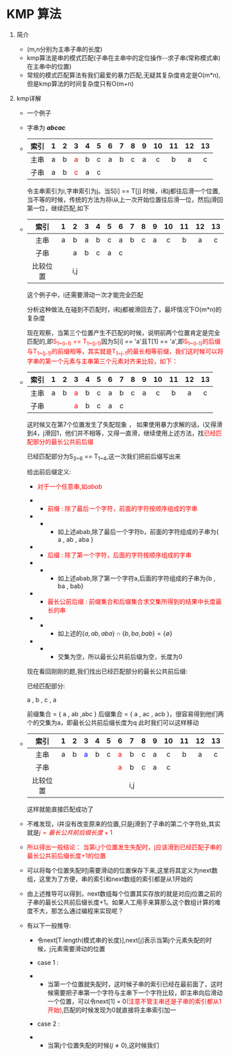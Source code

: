 KMP 算法
=======

1. 简介
   + (m,n分别为主串子串的长度)
   + kmp算法是串的模式匹配(子串在主串中的定位操作--求子串(常称模式串)在主串中的位置)
   + 常规的模式匹配算法有我们最爱的暴力匹配,无疑其复杂度肯定是O(m*n),但是kmp算法的时间复杂度只有O(m+n)
2. kmp详解 
 
   + 一个例子
   + 字串为 *__abcac__* 
   + | 索引 | 1 | 2 | 3 | 4 | 5 | 6 | 7 | 8 | 9 | 10 | 11 | 12 | 13 |   
     | :-: | :-: | :-: | :-: | :-: | :-: | :-: | :-: | :-: | :-: | :-: | :-: | :-: | :-: |
     | 主串 | a | b | <font color="red">a</font> | b | c | a | b | c | a | c | b | a | c |  
     | 子串 | a | b | <font color="red">c</font> | a | c |

     令主串索引为i,字串索引为j。当S\[i\] == T\[j\] 时候，i和j都往后滑一个位置,当不等的时候，传统的方法为将i从上一次开始位置往后滑一位，然后j滑回第一位，继续匹配,如下

   + | 索引 | 1 | 2 | 3 | 4 | 5 | 6 | 7 | 8 | 9 | 10 | 11 | 12 | 13 |   
     | :-: | :-: | :-: | :-: | :-: | :-: | :-: | :-: | :-: | :-: | :-: | :-: | :-: | :-: |
     | 主串 | a | b | a | b | c | a | b | c | a | c | b | a | c |  
     | 子串 |   | a | b | c | a | c |
     | 比较位置 |   | i,j |
    
     这个例子中，i还需要滑动一次才能完全匹配

     分析这种做法,在碰到不匹配时，i和j都被滑回去了，最坏情况下O(m*n)的复杂度

     现在观察，当第三个位置产生不匹配的时候，说明前两个位置肯定是完全匹配的,即<font color="red">S<sub>1~(i-1)</sub> == T<sub>1~(j-1)</sub></font>因为S\[i\] == 'a'且T\[1\] == 'a',即<font style="color:red">S<sub>1~(i-1)</sub>的后缀与T<sub>1~(j-1)</sub>的前缀相等，其实就是T<sub>1~j-1</sub>的最长相等前缀，我们这时候可以将字串的第一个元素与主串第三个元素对齐来比较，如下：</font>

   + | 索引 | 1 | 2 | 3 | 4 | 5 | 6 | 7 | 8 | 9 | 10 | 11 | 12 | 13 |   
     | :-: | :-: | :-: | :-: | :-: | :-: | :-: | :-: | :-: | :-: | :-: | :-: | :-: | :-: |
     | 主串 | a | b | <font color="red">a</font> | b | c | a | b | c | a | c | b | a | c |  
     | 子串 |   |   | <font color="red">a</font> | b | c | a | c |

     这时候又在第7个位置发生了失配现象 ， 如果使用暴力求解的话，i又得滑到4，j滑回1，他们并不相等，又得一直滑，继续使用上述方法，找<font color="red">已经匹配部分的最长公共前后缀</font>

     已经匹配部分为S<sub>3~6</sub> == T<sub>1~4</sub>,这一次我们把前后缀写出来

     给出前后缀定义:

     * <font color="red">对于一个任意串,如<em>abab</em></font>

     * * <font color="red">前缀 : 除了最后一个字符，前面的字符按顺序组成的字串</font>
     * * * 如上述abab,除了最后一个字符b，前面的字符组成的子串为\{ a , ab , aba \}
     * * <font color="red">后缀 : 除了第一个字符，后面的字符按顺序组成的字串</font>
     * * * 如上述abab,除了第一个字符a,后面的字符组成的子串为\{b , ba , bab\}
     * * <font color="red">最长公前后缀 : 前缀集合和后缀集合求交集所得到的结果中长度最长的串</font>
     * * * 如上述的$\{a , ab , aba\} \cap \{b , ba , bab\} = \{ \emptyset \}$
     * * * 交集为空，所以最长公共前后缀为空，长度为0
     
     现在看回刚刚的题,我们找出已经匹配部分的最长公共前后缀:

     已经匹配部分:

     a , b , c , a 

     前缀集合 = \{ a , ab ,abc \}
     后缀集合 = \{ a , ac , acb \}，很容易得到他们两个的交集为a，即最长公共前后缀长度为q
     此时我们可以这样移动

   + | 索引 | 1 | 2 | 3 | 4 | 5 | 6 | 7 | 8 | 9 | 10 | 11 | 12 | 13 |   
     | :-: | :-: | :-: | :-: | :-: | :-: | :-: | :-: | :-: | :-: | :-: | :-: | :-: | :-: |
     | 主串 | a | b | <font color="blue">a</font> | b | c | <font color="red">a</font> | b | c | a | c | b | a | c |  
     | 子串 |   |   |  |  |  | <font color="red">a</font> | b | c | a | c |
     | 比较位置 |  |  |  |  |  |  |  i,j | 

     这样就能直接匹配成功了

    + 不难发现，i并没有改变原来的位置,只是j滑到了子串的第二个字符处,其实就是<font color="red">$j=最长公共前后缀长度+1$</font>

    + <font color="red">所以得出一般结论：
    当第i,j个位置发生失配时，j应该滑到已经匹配子串的最长公共前后缀长度+1的位置</font>

    +  可以将每个位置失配时j需要滑动的位置保存下来,这里将其定义为next数组，这里为了方便，串的索引和next数组的索引都是从1开始的

    
    + 由上述推导可以得到，next数组每个位置其实存放的就是对应j位置之前的子串的最长公共前后缀长度+1。如果人工用手来算那么这个数组计算的难度不大，那怎么通过编程来实现呢？

    + 有以下一般推导:
      
      + 令next\[T.length(模式串的长度)\],next\[j\]表示当第j个元素失配的时候，j元素需要滑动的位置

      + case 1 :
      + + 当第一个位置就失配时，这时候子串的索引已经在最前面了，这时候需要把子串第一个字符与主串下一个字符比较，即主串向后滑动一个位置，可以令next\[1\] = 0<font color="red">(注意不管主串还是子串的索引都从1开始)</font>,匹配的时候发现为0就直接将主串索引加一
      + case 2 :
      + + 当第j个位置失配的时候($j \neq 0$),这时候我们


    


    

